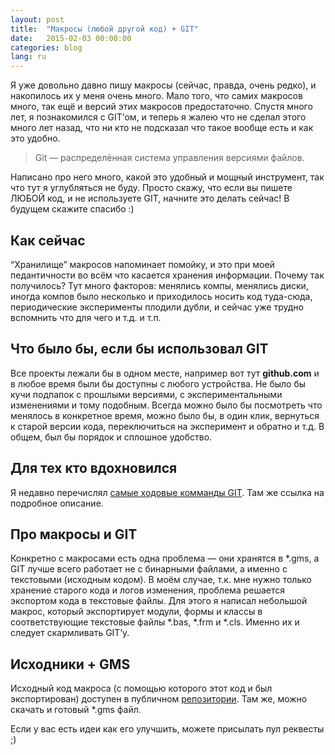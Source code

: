 ```yaml
---
layout: post
title:  "Макросы (любой другой код) + GIT"
date:   2015-02-03 00:00:00
categories: blog
lang: ru
---
```


Я уже довольно давно пишу макросы (сейчас, правда, очень редко), и накопилось их у меня очень много. Мало того, что самих макросов много, так ещё и версий этих макросов предостаточно. Спустя много лет, я познакомился с GIT’ом, и теперь я жалею что не сделал этого много лет назад, что ни кто не подсказал что такое вообще есть и как это удобно.

> Git — распределённая система управления версиями файлов.

Написано про него много, какой это удобный и мощный инструмент, так что тут я углубляться не буду. Просто скажу, что если вы пишете ЛЮБОЙ код, и не используете GIT, начните это делать сейчас! В будущем скажите спасибо :)

## Как сейчас

“Хранилище” макросов напоминает помойку, и это при моей педантичности во всём что касается хранения информации. Почему так получилось? Тут много факторов: менялись компы, менялись диски, иногда компов было несколько и приходилось носить код туда-сюда, периодические эксперименты плодили дубли, и сейчас уже трудно вспомнить что для чего и т.д. и т.п.

## Что было бы, если бы использовал GIT

Все проекты лежали бы в одном месте, например вот тут **github.com** и в любое время были бы доступны с любого устройства. Не было бы кучи подпапок с прошлыми версиями, с экспериментальными изменениями и тому подобным. Всегда можно было бы посмотреть что менялось в конкретное время, можно было бы, в один клик, вернуться к старой версии кода, переключиться на эксперимент и обратно и т.д. В общем, был бы порядок и сплошное удобство.

## Для тех кто вдохновился

Я недавно перечислял [самые ходовые комманды GIT](https://gist.github.com/sanichkotikov/f01cc1a5a008436387fa). Там же ссылка на подробное описание.

## Про макросы и GIT

Конкретно с макросами есть одна проблема — они хранятся в *.gms, а GIT лучше всего работает не с бинарными файлами, а именно с текстовыми (исходным кодом). В моём случае, т.к. мне нужно только хранение старого кода и логов изменения, проблема решается экспортом кода в текстовые файлы. Для этого я написал небольшой макрос, который экспортирует модули, формы и классы в соответствующие текстовые файлы *.bas, *.frm и *.cls. Именно их и следует скармливать GIT’у.

## Исходники + GMS

Исходный код макроса (с помощью которого этот код и был экспортирован) доступен в публичном [репозитории](https://github.com/cdrpro-macros/gms-code-export). Там же, можно скачать и готовый *.gms файл.

Если у вас есть идеи как его улучшить, можете присылать пул реквесты ;)
